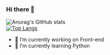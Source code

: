 ### Hi there 👋

![Anurag's GitHub stats](https://github-readme-stats.vercel.app/api?username=FelipeDevMelo&show_icons=true&theme=radical&rank_icon=github&include_all_commits=true)                                              
       [![Top Langs](https://github-readme-stats.vercel.app/api/top-langs/?username=FelipeDevMelo&layout=compact&theme=radical)](https://github.com/anuraghazra/github-readme-stats)



- 🔭 I’m currently working on Front-end
- 🌱 I’m currently learning Python
